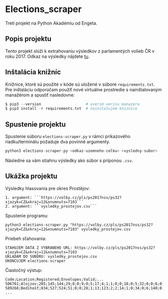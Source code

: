 # Elections_scraper

Tretí projekt na Python Akadémiu od Engeta.

## Popis projektu

Tento projekt slúži k extrahovaniu výsledkov z parlamentých volieb ČR v roku 2017. Odkaz na výsledky nájdete [tu](https://volby.cz/pls/ps2017nss/ps3?xjazyk=CZ).

## Inštalácia knižníc

Knižnice, ktoré sú použité v kóde sú uložené v súbore `requirements.txt`. Pre inštaláciu odporúčam použiť nové virtuálne prostredie s nainštalovaným manažérom a spustiť nasledovne:

```python
$ pip3 --version                    # overim verziu manazera
$ pip3 install -r requirements.txt  # nainstalujem kniznice
```

## Spustenie projektu

Spustenie súboru `elections-scraper.py` v rámci príkazového riadku/terminálu požaduje dva povinné argumenty.

```python
python3 elections-scraper.py <odkaz-uzemneho-celku> <vysledny-subor>
```

Následne sa vám stiahnu výsledky ako súbor s príponou `.csv`.

## Ukážka projektu

Výsledky hlasovania pre okres Prostějov:

    1. argument: ```https://volby.cz/pls/ps2017nss/ps32?xjazyk=CZ&xkraj=12&xnumnuts=7103```
    2. argument: ```vysledky_prostejov.csv```

Spustenie programu:

```
python3 elections-scraper.py "https://volby.cz/pls/ps2017nss/ps32?xjazyk=CZ&xkraj=12&xnumnuts=7103" vysledky_prostejov.csv
```

Priebeh sťahovania:

```
STAHUJEM DATA Z VYBRANEHO URL: https://volby.cz/pls/ps2017nss/ps32?xjazyk=CZ&xkraj=12&xnumnuts=7103
UKLADAM DO SUBORU: vysledky_prostejov.csv
UKONCUJEM elections-scraper
```

Čiastočný výstup:

```csv
Code;Location;Registered;Envelopes;Valid;...
506761;Alojzov;205;145;144;29;0;0;9;0;5;17;4;1;1;0;0;18;0;5;32;0;0;6;0;0;1;1;15;0
589268;Bedihošť;834;527;524;51;0;0;28;1;13;123;2;2;14;1;0;34;0;6;140;0;0;26;0;0;0;0;82;1
...
```